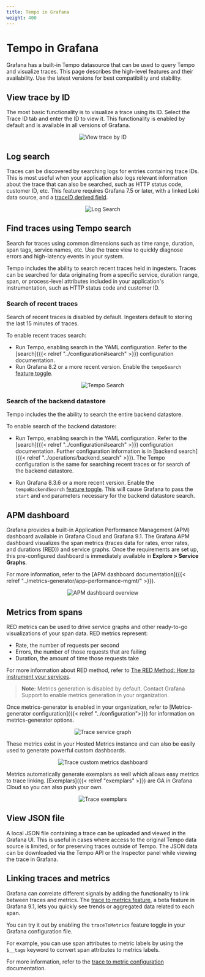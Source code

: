 ```yaml
---
title: Tempo in Grafana
weight: 400
---
```


# Tempo in Grafana

Grafana has a built-in Tempo datasource that can be used to query Tempo and visualize traces.  This page describes the high-level features and their availability.  Use the latest versions for best compatibility and stability.

## View trace by ID

The most basic functionality is to visualize a trace using its ID.  Select the Trace ID tab and enter the ID to view it. This functionality is enabled by default and is available in all versions of Grafana.
<p align="center"><img src="../assets/grafana-query.png" alt="View trace by ID"></p>

## Log search

Traces can be discovered by searching logs for entries containing trace IDs.  This is most useful when your application also logs relevant information about the trace that can also be searched, such as HTTP status code, customer ID, etc.  This feature requires Grafana 7.5 or later, with a linked Loki data source, and a [traceID derived field](https://grafana.com/docs/grafana/latest/datasources/loki/#derived-fields).

<p align="center"><img src="../assets/log-search.png" alt="Log Search"></p>


## Find traces using Tempo search

Search for traces using common dimensions such as time range, duration, span tags, service names, etc. Use the trace view to quickly diagnose errors and high-latency events in your system.

Tempo includes the ability to search recent traces held in ingesters.
Traces can be searched for data originating from a specific service,
duration range, span, or process-level attributes included in your application's instrumentation, such as HTTP status code and customer ID.

### Search of recent traces

Search of recent traces is disabled by default.
Ingesters default to storing the last 15 minutes of traces.

To enable recent traces search:

-  Run Tempo, enabling search in the YAML configuration.
Refer to the [search]({{< relref "../configuration#search" >}}) configuration documentation.
-  Run Grafana 8.2 or a more recent version. Enable the `tempoSearch` [feature toggle](https://github.com/grafana/tempo/blob/main/example/docker-compose/tempo-search/grafana.ini).

<p align="center"><img src="../assets/tempo-search.png" alt="Tempo Search"></p>

### Search of the backend datastore

Tempo includes the the ability to search the entire backend datastore.

To enable search of the backend datastore:

-  Run Tempo, enabling search in the YAML configuration.
Refer to the [search]({{< relref "../configuration#search" >}}) configuration documentation.
Further configuration information is in [backend search]({{< relref "../operations/backend_search" >}}).
The Tempo configuration is the same for searching recent traces or
for search of the backend datastore. 

-  Run Grafana 8.3.6 or a more recent version. Enable the `tempoBackendSearch` [feature toggle](https://github.com/grafana/tempo/blob/main/example/docker-compose/tempo-search/grafana.ini). This will cause Grafana to pass the `start` and `end` parameters necessary for the backend datastore search.

  
## APM dashboard

Grafana provides a built-in Application Performance Management (APM) dashboard available in Grafana Cloud and Grafana 9.1.
The Grafana APM dashboard visualizes the span metrics (traces data for rates, error rates, and durations (RED)) and service graphs.
Once the requirements are set up, this pre-configured dashboard is immediately available in **Explore > Service Graphs**.

For more information, refer to the [APM dashboard documentation]({{< relref "../metrics-generator/app-performance-mgmt/" >}}).

<p align="center"><img src="../assets/apm-overview.png" alt="APM dashboard overview"></p>

## Metrics from spans

RED metrics can be used to drive service graphs and other ready-to-go visualizations of your span data. RED metrics represent:

- Rate, the number of requests per second
- Errors, the number of those requests that are failing
- Duration, the amount of time those requests take

For more information about RED method, refer to [The RED Method: How to instrument your services](https://grafana.com/blog/2018/08/02/the-red-method-how-to-instrument-your-services/).

>**Note:** Metrics generation is disabled by default. Contact Grafana Support to enable metrics generation in your organization. 

Once metrics-generator is enabled in your organization, refer to [Metrics-generator configuration]({{< relref "../configuration">}}) for information on metrics-generator options.

<p align="center"><img src="../assets/trace_service_graph.png" alt="Trace service graph"></p>

These metrics exist in your Hosted Metrics instance and can also be easily used to generate powerful custom dashboards.

<p align="center"><img src="../assets/trace_custom_metrics_dash.png" alt="Trace custom metrics dashboard"></p>

Metrics automatically generate exemplars as well which allows easy metrics to trace linking. [Exemplars]({{< relref "exemplars" >}}) are GA in Grafana Cloud so you can also push your own.

<p align="center"><img src="../assets/trace_exemplars.png" alt="Trace exemplars"></p>

## View JSON file
A local JSON file containing a trace can be uploaded and viewed in the Grafana UI. This is useful in cases where access to the original Tempo data source is limited, or for preserving traces outside of Tempo. The JSON data can be downloaded via the Tempo API or the Inspector panel while viewing the trace in Grafana.

## Linking traces and metrics

Grafana can correlate different signals by adding the functionality to link between traces and metrics. The [trace to metrics feature](https://grafana.com/blog/2022/08/18/new-in-grafana-9.1-trace-to-metrics-allows-users-to-navigate-from-a-trace-span-to-a-selected-data-source/), a beta feature in Grafana 9.1, lets you quickly see trends or aggregated data related to each span.

You can try it out by enabling the `traceToMetrics` feature toggle in your Grafana configuration file.  

For example, you can use span attributes to metric labels by using the `$__tags` keyword to convert span attributes to metrics labels.

For more information, refer to the [trace to metric configuration](https://grafana.com/docs/grafana/latest/datasources/tempo/#trace-to-metrics) documentation.
